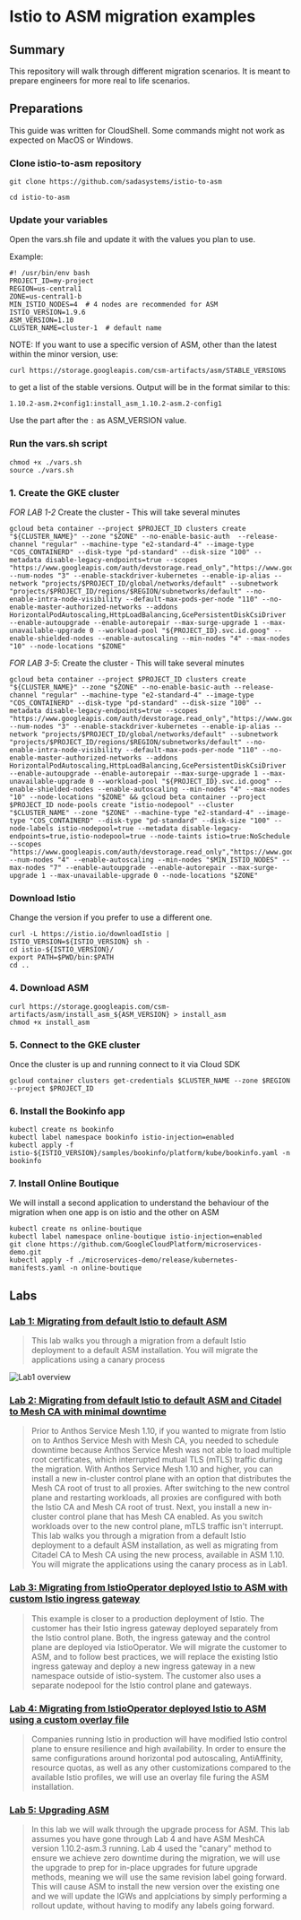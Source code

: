 # Istio to ASM migration examples

## Summary
This repository will walk through different migration scenarios. It is meant to prepare engineers for more real to life scenarios.


## Preparations
This guide was written for CloudShell. Some commands might not work as expected on MacOS or Windows. 

### Clone istio-to-asm repository
```
git clone https://github.com/sadasystems/istio-to-asm
```
```
cd istio-to-asm
```

### Update your variables
Open the vars.sh file and update it with the values you plan to use.

Example:
```
#! /usr/bin/env bash
PROJECT_ID=my-project
REGION=us-central1
ZONE=us-central1-b
MIN_ISTIO_NODES=4  # 4 nodes are recommended for ASM 
ISTIO_VERSION=1.9.6
ASM_VERSION=1.10 
CLUSTER_NAME=cluster-1  # default name
```
NOTE: If you want to use a specific version of ASM, other than the latest within the minor version, use: 
```
curl https://storage.googleapis.com/csm-artifacts/asm/STABLE_VERSIONS
```
to get a list of the stable versions. Output will be in the format similar to this:
```
1.10.2-asm.2+config1:install_asm_1.10.2-asm.2-config1
```
Use the part after the `:` as ASM_VERSION value. 


### Run the vars.sh script
```
chmod +x ./vars.sh
source ./vars.sh
```

### 1. Create the GKE cluster

*FOR LAB 1-2* Create the cluster - This will take several minutes
```
gcloud beta container --project $PROJECT_ID clusters create "${CLUSTER_NAME}" --zone "$ZONE" --no-enable-basic-auth  --release-channel "regular" --machine-type "e2-standard-4" --image-type "COS_CONTAINERD" --disk-type "pd-standard" --disk-size "100" --metadata disable-legacy-endpoints=true --scopes "https://www.googleapis.com/auth/devstorage.read_only","https://www.googleapis.com/auth/logging.write","https://www.googleapis.com/auth/monitoring","https://www.googleapis.com/auth/servicecontrol","https://www.googleapis.com/auth/service.management.readonly","https://www.googleapis.com/auth/trace.append" --num-nodes "3" --enable-stackdriver-kubernetes --enable-ip-alias --network "projects/$PROJECT_ID/global/networks/default" --subnetwork "projects/$PROJECT_ID/regions/$REGION/subnetworks/default" --no-enable-intra-node-visibility --default-max-pods-per-node "110" --no-enable-master-authorized-networks --addons HorizontalPodAutoscaling,HttpLoadBalancing,GcePersistentDiskCsiDriver --enable-autoupgrade --enable-autorepair --max-surge-upgrade 1 --max-unavailable-upgrade 0 --workload-pool "${PROJECT_ID}.svc.id.goog" --enable-shielded-nodes --enable-autoscaling --min-nodes "4" --max-nodes "10" --node-locations "$ZONE"
```

*FOR LAB 3-5*: Create the cluster - This will take several minutes
```
gcloud beta container --project $PROJECT_ID clusters create "${CLUSTER_NAME}" --zone "$ZONE" --no-enable-basic-auth --release-channel "regular" --machine-type "e2-standard-4" --image-type "COS_CONTAINERD" --disk-type "pd-standard" --disk-size "100" --metadata disable-legacy-endpoints=true --scopes "https://www.googleapis.com/auth/devstorage.read_only","https://www.googleapis.com/auth/logging.write","https://www.googleapis.com/auth/monitoring","https://www.googleapis.com/auth/servicecontrol","https://www.googleapis.com/auth/service.management.readonly","https://www.googleapis.com/auth/trace.append" --num-nodes "3" --enable-stackdriver-kubernetes --enable-ip-alias --network "projects/$PROJECT_ID/global/networks/default" --subnetwork "projects/$PROJECT_ID/regions/$REGION/subnetworks/default" --no-enable-intra-node-visibility --default-max-pods-per-node "110" --no-enable-master-authorized-networks --addons HorizontalPodAutoscaling,HttpLoadBalancing,GcePersistentDiskCsiDriver --enable-autoupgrade --enable-autorepair --max-surge-upgrade 1 --max-unavailable-upgrade 0 --workload-pool "${PROJECT_ID}.svc.id.goog" --enable-shielded-nodes --enable-autoscaling --min-nodes "4" --max-nodes "10" --node-locations "$ZONE" && gcloud beta container --project $PROJECT_ID node-pools create "istio-nodepool" --cluster "$CLUSTER_NAME" --zone "$ZONE" --machine-type "e2-standard-4" --image-type "COS_CONTAINERD" --disk-type "pd-standard" --disk-size "100" --node-labels istio-nodepool=true --metadata disable-legacy-endpoints=true,istio-nodepool=true --node-taints istio=true:NoSchedule --scopes "https://www.googleapis.com/auth/devstorage.read_only","https://www.googleapis.com/auth/logging.write","https://www.googleapis.com/auth/monitoring","https://www.googleapis.com/auth/servicecontrol","https://www.googleapis.com/auth/service.management.readonly","https://www.googleapis.com/auth/trace.append" --num-nodes "4" --enable-autoscaling --min-nodes "$MIN_ISTIO_NODES" --max-nodes "7" --enable-autoupgrade --enable-autorepair --max-surge-upgrade 1 --max-unavailable-upgrade 0 --node-locations "$ZONE"
```

### Download Istio 
Change the version if you prefer to use a different one. 
```
curl -L https://istio.io/downloadIstio | ISTIO_VERSION=${ISTIO_VERSION} sh - 
cd istio-${ISTIO_VERSION}/
export PATH=$PWD/bin:$PATH
cd ..
```

### 4. Download ASM
```
curl https://storage.googleapis.com/csm-artifacts/asm/install_asm_${ASM_VERSION} > install_asm
chmod +x install_asm
```

### 5. Connect to the GKE cluster
Once the cluster is up and running connect to it via Cloud SDK
```
gcloud container clusters get-credentials $CLUSTER_NAME --zone $REGION --project $PROJECT_ID
```

### 6. Install the Bookinfo app 
```
kubectl create ns bookinfo
kubectl label namespace bookinfo istio-injection=enabled
kubectl apply -f istio-${ISTIO_VERSION}/samples/bookinfo/platform/kube/bookinfo.yaml -n bookinfo
```
### 7. Install Online Boutique
We will install a second application to understand the behaviour of the migration when one app is on istio and the other on ASM
```
kubectl create ns online-boutique
kubectl label namespace online-boutique istio-injection=enabled
git clone https://github.com/GoogleCloudPlatform/microservices-demo.git
kubectl apply -f ./microservices-demo/release/kubernetes-manifests.yaml -n online-boutique
```

## Labs

### [Lab 1: Migrating from default Istio to default ASM](/docs/Lab1-Default-migration.md)

> This lab walks you through a migration from a default Istio deployment to a default ASM installation. You will migrate the applications using a canary process

![Lab1 overview](./images/Istio-to-ASM-default-install.gif)

### [Lab 2: Migrating from default Istio to default ASM and Citadel to Mesh CA with minimal downtime](/docs/Lab2-Default-migration-with-CA.md)

> Prior to Anthos Service Mesh 1.10, if you wanted to migrate from Istio on to Anthos Service Mesh with Mesh CA, you needed to schedule downtime because Anthos Service Mesh was not able to load multiple root certificates, which interrupted mutual TLS (mTLS) traffic during the migration.
With Anthos Service Mesh 1.10 and higher, you can install a new in-cluster control plane with an option that distributes the Mesh CA root of trust to all proxies. After switching to the new control plane and restarting workloads, all proxies are configured with both the Istio CA and Mesh CA root of trust. Next, you install a new in-cluster control plane that has Mesh CA enabled. As you switch workloads over to the new control plane, mTLS traffic isn't interrupt.
This lab walks you through a migration from a default Istio deployment to a default ASM installation, as well as migrating from Citadel CA to Mesh CA using the new process, available in ASM 1.10. You will migrate the applications using the canary process as in Lab1.


### [Lab 3: Migrating from IstioOperator deployed Istio to ASM with custom Istio ingress gateway](/docs/Lab3-Migrating-with-custom-igw.md)

> This example is closer to a production deployment of Istio. The customer has their Istio ingress gateway deployed separately from the Istio control plane. Both, the ingress gateway and the control plane are deployed via IstioOperator. We will migrate the customer to ASM, and to follow best practices, we will replace the existing Istio ingress gateway and deploy a new ingress gateway in a new namespace outside of istio-system. The customer also uses a separate nodepool for the Istio control plane and gateways. 
 

### [Lab 4: Migrating from IstioOperator deployed Istio to ASM using a custom overlay file](/docs/Lab4-Migrating-with-custom-overlay.md)

> Companies running Istio in production will have modified Istio control plane to ensure resilience and high availability. In order to ensure the same configurations around horizontal pod autoscaling, AntiAffinity, resource quotas, as well as any other customizations compared to the available Istio profiles, we will use an overlay file furing the ASM installation. 

### [Lab 5: Upgrading ASM](/docs/Lab5-Upgrading-ASM.md)

> In this lab we will walk through the upgrade process for ASM.
This lab assumes you have gone through Lab 4 and have ASM MeshCA version 1.10.2-asm.3 running.
Lab 4 used the "canary" method to ensure we achieve zero downtime during the migration, we will use the upgrade to prep for in-place upgrades for future upgrade methods, meaning we will use the same revision label going forward. This will cause ASM to install the new version over the existing one and we will update the IGWs and applciations by simply performing a rollout update, without having to modify any labels going forward. 
